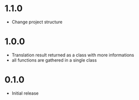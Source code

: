 # 1.1.0
- Change project structure

# 1.0.0
- Translation result returned as a class with more informations
- all functions are gathered in a single class

# 0.1.0
- Initial release